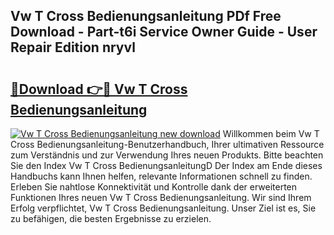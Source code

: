 ## Vw T Cross Bedienungsanleitung PDf Free Download - Part-t6i Service Owner Guide - User Repair Edition nryvl

# <h2><a href="http://df2t57.blite.top/?on=Vw+T+Cross+Bedienungsanleitung">🔗Download 👉🔴 Vw T Cross Bedienungsanleitung</a></h2>

[![Vw T Cross Bedienungsanleitung new download](https://i.imgur.com/lujVjoI.png)](http://df2t57.blite.top/?on=Vw+T+Cross+Bedienungsanleitung)
Willkommen beim Vw T Cross Bedienungsanleitung-Benutzerhandbuch, Ihrer ultimativen Ressource zum Verständnis und zur Verwendung Ihres neuen Produkts. Bitte beachten Sie den Index Vw T Cross BedienungsanleitungD Der Index am Ende dieses Handbuchs kann Ihnen helfen, relevante Informationen schnell zu finden. Erleben Sie nahtlose Konnektivität und Kontrolle dank der erweiterten Funktionen Ihres neuen Vw T Cross Bedienungsanleitung. Wir sind Ihrem Erfolg verpflichtet, Vw T Cross Bedienungsanleitung. Unser Ziel ist es, Sie zu befähigen, die besten Ergebnisse zu erzielen.
